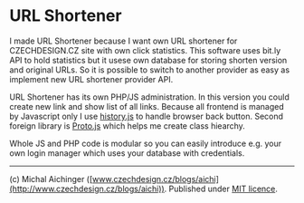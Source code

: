 # URL Shortener #

I made URL Shortener because I want own URL shortener for CZECHDESIGN.CZ site with own click statistics. This software uses bit.ly API to hold statistics but it usese own database for storing shorten version and original URLs. So it is possible to switch to another provider as easy as implement new URL shortener provider API.

URL Shortener has its own PHP/JS administration. In this version you could create new link and show list of all links. Because all frontend is managed by Javascript only I use [history.js](https://github.com/balupton/history.js) to handle browser back button. Second foreign library is [Proto.js](https://github.com/rauschma/proto-js) which helps me create class hiearchy.

Whole JS and PHP code is modular so you can easily introduce e.g. your own login manager which uses your database with credentials.

-------------------------------

(c) Michal Aichinger ([www.czechdesign.cz/blogs/aichi](http://www.czechdesign.cz/blogs/aichi)). Published under [MIT licence](http://www.opensource.org/licenses/mit-license.php).

